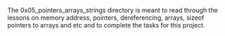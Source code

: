 The 0x05_pointers_arrays_strings directory is meant to read through 
the lessons on memory address, pointers, dereferencing, arrays, sizeof
pointers to arrays and etc and to complete the tasks for this project.
